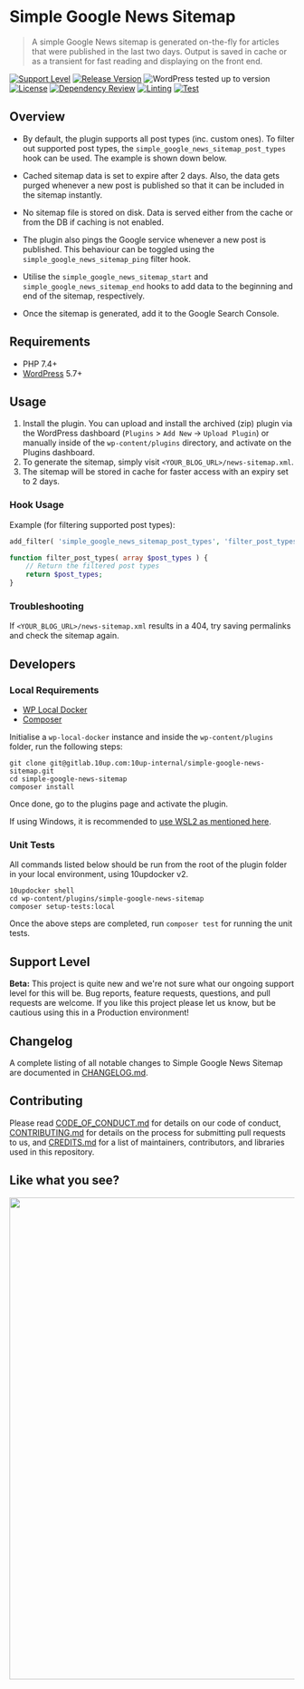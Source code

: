 # Simple Google News Sitemap

> A simple Google News sitemap is generated on-the-fly for articles that were published in the last two days. Output is saved in cache or as a transient for fast reading and displaying on the front end.

[![Support Level](https://img.shields.io/badge/support-beta-blueviolet.svg)](#support-level) [![Release Version](https://img.shields.io/github/release/10up/simple-google-news-sitemap.svg)](https://github.com/10up/simple-google-news-sitemap/releases/latest) ![WordPress tested up to version](https://img.shields.io/badge/WordPress-v6.4%20tested-success.svg) [![License](https://img.shields.io/github/license/10up/simple-google-news-sitemap.svg)](https://github.com/10up/simple-google-news-sitemap/blob/develop/LICENSE.md) [![Dependency Review](https://github.com/10up/simple-google-news-sitemap/actions/workflows/dependency-review.yml/badge.svg)](https://github.com/10up/simple-google-news-sitemap/actions/workflows/dependency-review.yml) [![Linting](https://github.com/10up/simple-google-news-sitemap/actions/workflows/lint.yml/badge.svg)](https://github.com/10up/simple-google-news-sitemap/actions/workflows/lint.yml) [![Test](https://github.com/10up/simple-google-news-sitemap/actions/workflows/test.yml/badge.svg)](https://github.com/10up/simple-google-news-sitemap/actions/workflows/test.yml)

## Overview

- By default, the plugin supports all post types (inc. custom ones). To filter out supported post types, the `simple_google_news_sitemap_post_types` hook can be used. The example is shown down below.

- Cached sitemap data is set to expire after 2 days. Also, the data gets purged whenever a new post is published so that it can be included in the sitemap instantly.

- No sitemap file is stored on disk. Data is served either from the cache or from the DB if caching is not enabled.

- The plugin also pings the Google service whenever a new post is published. This behaviour can be toggled using the `simple_google_news_sitemap_ping` filter hook.

- Utilise the `simple_google_news_sitemap_start` and `simple_google_news_sitemap_end` hooks to add data to the beginning and end of the sitemap, respectively.

- Once the sitemap is generated, add it to the Google Search Console.

## Requirements

- PHP 7.4+
- [WordPress](http://wordpress.org/) 5.7+

## Usage

1. Install the plugin. You can upload and install the archived (zip) plugin via the WordPress dashboard (`Plugins` > `Add New` -> `Upload Plugin`) or manually inside of the `wp-content/plugins` directory, and activate on the Plugins dashboard.
2. To generate the sitemap, simply visit `<YOUR_BLOG_URL>/news-sitemap.xml`.
3. The sitemap will be stored in cache for faster access with an expiry set to 2 days.

### Hook Usage

Example (for filtering supported post types):

```php
add_filter( 'simple_google_news_sitemap_post_types', 'filter_post_types' );

function filter_post_types( array $post_types ) {
    // Return the filtered post types
    return $post_types;
}
```

### Troubleshooting

If `<YOUR_BLOG_URL>/news-sitemap.xml` results in a 404, try saving permalinks and check the sitemap again.

## Developers

### Local Requirements

- [WP Local Docker](https://github.com/10up/wp-local-docker-v2)
- [Composer](https://getcomposer.org)

Initialise a `wp-local-docker` instance and inside the `wp-content/plugins` folder, run the following steps:

```console
git clone git@gitlab.10up.com:10up-internal/simple-google-news-sitemap.git
cd simple-google-news-sitemap
composer install
```

Once done, go to the plugins page and activate the plugin.

If using Windows, it is recommended to [use WSL2 as mentioned here](https://github.com/10up/wp-local-docker-v2#windows).

### Unit Tests

All commands listed below should be run from the root of the plugin folder in your local environment, using 10updocker v2.

```console
10updocker shell
cd wp-content/plugins/simple-google-news-sitemap
composer setup-tests:local
```

Once the above steps are completed, run `composer test` for running the unit tests.

## Support Level

**Beta:** This project is quite new and we're not sure what our ongoing support level for this will be. Bug reports, feature requests, questions, and pull requests are welcome. If you like this project please let us know, but be cautious using this in a Production environment!

## Changelog

A complete listing of all notable changes to Simple Google News Sitemap are documented in [CHANGELOG.md](https://github.com/10up/simple-google-news-sitemap/blob/develop/CHANGELOG.md).

## Contributing

Please read [CODE_OF_CONDUCT.md](https://github.com/10up/simple-google-news-sitemap/blob/develop/CODE_OF_CONDUCT.md) for details on our code of conduct, [CONTRIBUTING.md](https://github.com/10up/simple-google-news-sitemap/blob/develop/CONTRIBUTING.md) for details on the process for submitting pull requests to us, and [CREDITS.md](https://github.com/10up/simple-google-news-sitemap/blob/develop/CREDITS.md) for a list of maintainers, contributors, and libraries used in this repository.

## Like what you see?

<a href="http://10up.com/contact/"><img src="https://10up.com/uploads/2016/10/10up-Github-Banner.png" width="850"></a>
